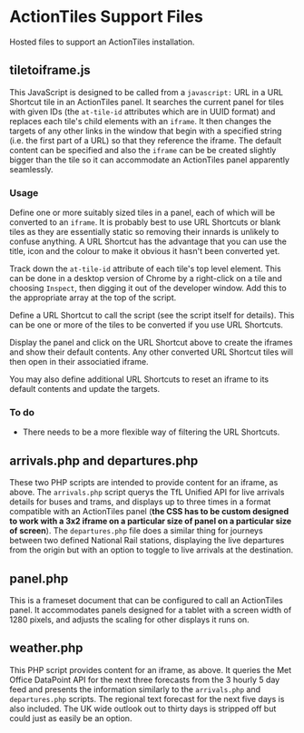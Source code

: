 # ActionTiles Support Files
Hosted files to support an ActionTiles installation.

## tiletoiframe.js

This JavaScript is designed to be called from a `javascript:` URL in a URL Shortcut tile in an ActionTiles panel. It searches the current panel for tiles with given IDs (the `at-tile-id` attributes which are in UUID format) and replaces each tile's child elements with an `iframe`. It then changes the targets of any other links in the window that begin with a specified string (i.e. the first part of a URL) so that they reference the iframe. The default content can be specified and also the `iframe` can be be created slightly bigger than the tile so it can accommodate an ActionTiles panel apparently seamlessly.

### Usage
Define one or more suitably sized tiles in a panel, each of which will be converted to an `iframe`. It is probably best to use URL Shortcuts or blank tiles as they are essentially static so removing their innards is unlikely to confuse anything. A URL Shortcut has the advantage that you can use the title, icon and the colour to make it obvious it hasn't been converted yet.

Track down the `at-tile-id` attribute of each tile's top level element. This can be done in a desktop version of Chrome by a right-click on a tile and choosing `Inspect`, then digging it out of the developer window. Add this to the appropriate array at the top of the script.

Define a URL Shortcut to call the script (see the script itself for details). This can be one or more of the tiles to be converted if you use URL Shortcuts.

Display the panel and click on the URL Shortcut above to create the iframes and show their default contents. Any other converted URL Shortcut tiles will then open in their associatied iframe. 

You may also define additional URL Shortcuts to reset an iframe to its default contents and update the targets.

### To do
* There needs to be a more flexible way of filtering the URL Shortcuts.

## arrivals.php and departures.php
These two PHP scripts are intended to provide content for an iframe, as above. The `arrivals.php` script querys the TfL Unified API for live arrivals details for buses and trams, and displays up to three times in a format compatible with an ActionTiles panel (__the CSS has to be custom designed to work with a 3x2 iframe on a particular size of panel on a particular size of screen__). The `departures.php` file does a similar thing for journeys between two defined National Rail stations, displaying the live departures from the origin but with an option to toggle to live arrivals at the destination.

## panel.php
This is a frameset document that can be configured to call an ActionTiles panel. It accommodates panels designed for a tablet with a screen width of 1280 pixels, and adjusts the scaling for other displays it runs on.

## weather.php
This PHP script provides content for an iframe, as above. It queries the Met Office DataPoint API for the next three forecasts from the 3 hourly 5 day feed and presents the information similarly to the `arrivals.php` and `departures.php` scripts. The regional text forecast for the next five days is also included. The UK wide outlook out to thirty days is stripped off but could just as easily be an option.

